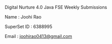 Digital Nurture 4.0 Java FSE Weekly Submissions

Name : Joohi Rao

SuperSet ID : 6388995

Email : joohirao0413@gmail.com
